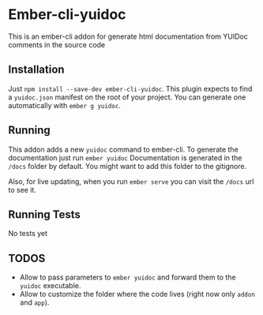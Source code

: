 # Ember-cli-yuidoc

This is an ember-cli addon for generate html documentation from YUIDoc comments in the source code

## Installation

Just `npm install --save-dev ember-cli-yuidoc`.
This plugin expects to find a `yuidoc.json` manifest on the root of your project. You can generate one
automatically with `ember g yuidoc`.

## Running

This addon adds a new `yuidoc` command to ember-cli. To generate the documentation just run `ember yuidoc`
Documentation is generated in the `/docs` folder by default. You might want to add this folder to the gitignore.

Also, for live updating, when you run `ember serve` you can visit the `/docs` url to see it.

## Running Tests

No tests yet

## TODOS

* Allow to pass parameters to `ember yuidoc` and forward them to the `yuidoc` executable.
* Allow to customize the folder where the code lives (right now only `addon` and `app`).
